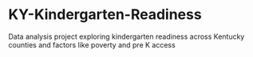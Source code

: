 # KY-Kindergarten-Readiness
Data analysis project exploring kindergarten readiness across Kentucky counties and factors like poverty and pre K access
